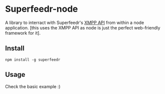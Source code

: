 Superfeedr-node
===============

A library to interract with Superfeedr's [XMPP API](http://superfeedr.com/documentation#xmpp_pubsub) from within a node application. [this uses the XMPP API as node is just the perfect web-friendly framework for it].

Install
-------

`npm install -g superfeedr`

Usage
-----

Check the basic example :)
